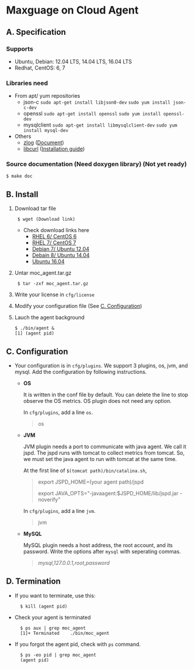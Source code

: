 # Maxguage on Cloud Agent
 
## A. Specification

### Supports
* Ubuntu, Debian: 12.04 LTS, 14.04 LTS, 16.04 LTS
* Redhat, CentOS: 6, 7

### Libraries need
* From apt/ yum repositories
    * json-c `sudo apt-get install libjson0-dev` `sudo yum install json-c-dev`
    * openssl `sudo apt-get install openssl` `sudo yum install openssl-dev`
    * mysqlclient `sudo apt-get install libmysqlclient-dev` `sudo yum install mysql-dev`
* Others
    * [zlog](https://github.com/HardySimpson/zlog/archive/latest-stable.tar.gz) ([Document](https://hardysimpson.github.io/zlog/UsersGuide-EN.html))
    * [libcurl](https://curl.haxx.se/download/curl-7.50.3.tar.gz) ([Installation guide](https://curl.haxx.se/docs/install.html))

### Source documentation (Need doxygen library) (Not yet ready)

    $ make doc


## B. Install
1. Download tar file

        $ wget (Download link)
    * Check download links here
        * [RHEL 6/ CentOS 6](gadsfadsf)
        * [RHEL 7/ CentOS 7](gadsfadsf)
        * [Debian 7/ Ubuntu 12.04](gadsfadsf)
        * [Debain 8/ Ubuntu 14.04](gadsfadsf)
        * [Ubuntu 16.04](gadsfadsf)
1. Untar moc_agent.tar.gz

        $ tar -zxf moc_agent.tar.gz
1. Write your license in `cfg/license`
1. Modify your configuration file (See [C. Configuration](#c-configuration))
1. Lauch the agent background

    ```
    $ ./bin/agent & 
    [1] (agent pid)
    ```

## C. Configuration
    
* Your configuration is in `cfg/plugins`. We support 3 plugins, os, jvm, and mysql. Add the configuration by following instructions.
    * **OS**
        
        It is written in the conf file by default.
        You can delete the line to stop observe the OS metrics.
        OS plugin does not need any option.

        In `cfg/plugins`, add a line `os`.
        > os
    
    * **JVM**
        
        JVM plugin needs a port to communicate with java agent. We call it jspd.
        The jspd runs with tomcat to collect metrics from tomcat.
        So, we must set the java agent to run with tomcat at the same time.
        
        At the first line of `$(tomcat path)/bin/catalina.sh`,
        
        > export JSPD_HOME=(your agent path)/jspd
        >
        > export JAVA_OPTS="-javaagent:$JSPD_HOME/lib/jspd.jar -noverify"
        
        In `cfg/plugins`, add a line `jvm`.
        > jvm
    
    * **MySQL**
        
        MySQL plugin needs a host address, the root account, and its password. Write the options after `mysql` with seperating commas.
        > *mysql,127.0.0.1,root,password*

## D. Termination

* If you want to terminate, use this:

        $ kill (agent pid)

* Check your agent is terminated

        $ ps aux | grep moc_agent
        [1]+ Terminated    ./bin/moc_agent

* If you forgot the agent pid, check with `ps` command.

        $ ps -eo pid | grep moc_agent
        (agent pid)
